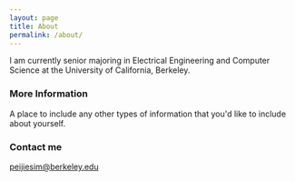 ```yaml
---
layout: page
title: About
permalink: /about/
---
```


I am currently senior majoring in Electrical Engineering and Computer Science at the University of California, Berkeley. 

### More Information

A place to include any other types of information that you'd like to include about yourself.

### Contact me

[peijiesim@berkeley.edu](mailto:email@domain.com)